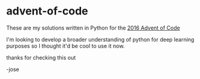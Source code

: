 # advent-of-code
These are my solutions written in Python for the [2016 Advent of Code](http://adventofcode.com/)

I'm looking to develop a broader understanding of python for deep learning purposes so I thought it'd be cool to use it now.

thanks for checking this out

-jose